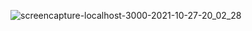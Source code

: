 ![screencapture-localhost-3000-2021-10-27-20_02_28](https://user-images.githubusercontent.com/90205572/139086997-2bad17b4-a083-434f-9a36-3bdf0f349702.png)

